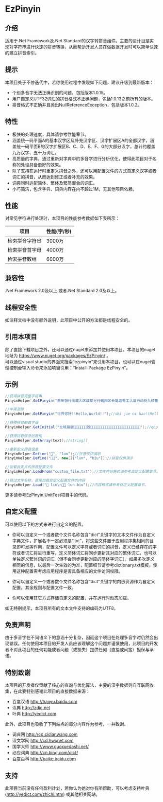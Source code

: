 # EzPinyin

## 介绍

适用于.Net Framework及.Net Standard的汉字转拼音组件。主要的设计目是实现对字符串进行快速的拼音转换，从而帮助开发人员在做数据开发时可以简单快速的建立拼音索引。

## 提示
本项目处于不停迭代中，若你使用过程中发现如下问题，建议升级到最新版本：  
- 个别多音字无法正确识别的问题，包括版本1.0.15。
- 用户自定义UTF32词汇的拼音格式不正确问题，包括1.0.13之前所有的版本。
- 拼音格式不正确并且抛出NullReferenceException，包括版本1.0.2。

## 特性

- 极快的处理速度，具体请参考性能章节。
- 涵盖统一码平面A的基本汉字区及补充汉字区、汉字扩展区A的全部汉字，涵盖统一码平面B的汉字扩展区B、C、D、E、F、G的大部分汉字，总计约覆盖九万汉字、五十万词汇。
- 高质量的字典，通过重新对字典中的多音字进行分析优化，使得此项目对于名称的处理具备更好的效果。
- 除了支持在运行时重定义拼音之外，还可以用配置文件的方式自定义汉字或者词汇的拼音，从而达到修正或者补充的效果。
- 词典同时适配简体、繁体及繁简混合的词汇。
- 小巧简洁，包含字典、词典内容在内不超过1M，无其他项目依赖。

## 性能

对常见字符进行处理时，本项目的性能参考数据如下表所示：  

| 项目    | 性能(字/秒) |
|-------|----------|
| 检索拼音字符串 | 3000万      |
| 检索拼音首字母 | 4000万      |
| 检索拼音数组  | 6000万     |


## 兼容性

.Net Framework 2.0及以上 或者.Net Standard 2.0及以上。

## 线程安全性

如注释文档中没有额外说明，此项目中公开的方法都是线程安全的。

## 引用本项目

除了直接下载项目之外，还可以通过nuget来添加并使用本项目。本项目的nuget地址为 https://www.nuget.org/packages/EzPinyin/ 。  
可以通过visual studio的界面来搜索“ezpinyin”来引用本项目，也可以在nuget管理控制台输入命令来添加项目引用：“Install-Package EzPinyin”。



## 示例


```csharp
//获得拼音完整字符串
PinyinHelper.GetPinyin("重庆银行川藏大区成都分行朝阳区长厦路重工大厦行动处九楼董事长藏宝室");//chong qing yin hang chuan zang da qu cheng du fen hang chao yang qu chang xia lu zhong gong da sha xing dong chu jiu lou dong shi zhang cang bao shi

//中英混排
PinyinHelper.GetPinyin("世界你好!!Hello,World!!");//shi jie ni hao!!Hello,World!!

//获得拼音的首字母
PinyinHelper.GetInitial("㐀㲒䔤䶵𠀀𠧄𡎈𡵌𢜐𣃔𣪘𤑜𤸠𥟤𦆨𦭬𧔰𧻴𨢸𩉼𩱀𪜀𪻐𫜴𫝀𫠝𫠠𫿰𬟀𬺰𭡫𮈦𰀀𱍊");//qbpchgfcwdgzmlldjlkspdc𫜴wbyst𬺰𭡫lzc

//获得拼音信息的数组
PinyinHelper.GetArray(text);//string[]

//重新定义拼音信息
PinyinHelper.Define("𫜴", "lun");//拼音仅供演示
PinyinHelper.Define("𫜴吧", new[]{"lun", "biu"});//拼音仅供演示

//加载自定义的拼音配置文件
PinyinHelper.LoadFrom("custom_file.txt");//文件内容格式请参考自定义配置章节。

//跳过文件名称，直接加载自定义配置文件的内容
PinyinHelper.Load("𫜴 liu\n𫜴吧 lun biu");//内容格式请参考自定义配置章节。
```


更多请参考EzPinyin.UnitTest项目中的代码。

## 自定义配置

可以使用以下的方式来进行自定义的配置。


- 你可以自定义一个或者数个文件名称包含“dict”关键字的文本文件作为自定义字典文件，扩展名不一定必须是“.txt”，将这些文件置于应用程序集相同的目录即可发挥作用，配置文件可以定义字符或者词汇的拼音，定义已经存在的字符或者词汇将进行重写，定义简体词汇将同步更新其对应的繁体词汇，也可以单独定义繁体词的词汇（但不会同步更新对应的简体字词汇），如果多次定义相同的信息，以最后一次生效的为准，配置细节请参考dictionary.txt模板。使用这种配置需考虑应用程序是否具备相应的文件访问权限。

- 你可以自定义一个或者数个文件名称包含“dict”关键字的内嵌资源作为自定义配置，其余规则与配置文件一致。

- 你可以使用其它方式存储自定义的配置，并在运行时动态加载。

如无特别提示，本项目所有的文本文件支持的编码为UTF8。

## 免责声明

由于多音字在不同语义下的意涵十分复杂，因而这个项目在处理多音字时仍然会出现错误。任何使用本项目的开发人员应该理解这个问题并谨慎使用，此项目的开发者不对此项目的任何功能或者问题（或损失）提供任何（直接或间接）担保与承诺。

## 特别致谢

本项目的开发者仅贡献了核心的查询与优化算法，主要的汉字数据则自互联网收集，在此要特别感谢此项目的直接数据来源：

- 百度汉语 http://hanyu.baidu.com
- 汉典 http://zdic.net
- 叶典 http://yedict.com

此外，此项目也吸收了下列站点的部分内容作为参考，一并致谢。
- 词典网 http://cd.cidianwang.com
- 汉文学网 http://cd.hwxnet.com
- 国学大师 http://www.guoxuedashi.net/
- 必应词典 http://cn.bing.com/dict/
- 百度百科 http://baike.baidu.com

## 支持

此项目当前没有任何盈利计划，若你认为她对你有所帮助，可以考虑支持叶典(http://yedict.com/zhichi.htm) 或其他相关网站。
